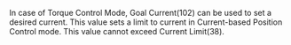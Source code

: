 In case of Torque Control Mode, Goal Current(102) can be used to set a desired current. This value sets a limit to current in Current-based Position Control mode. This value cannot exceed Current Limit(38).

